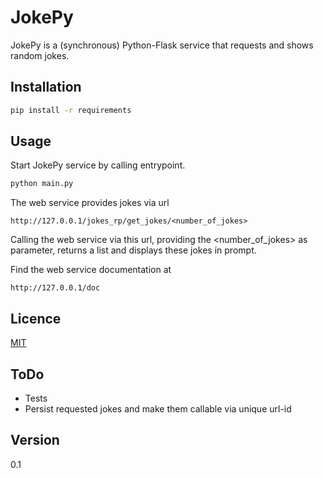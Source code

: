 # JokePy

JokePy is a (synchronous) Python-Flask service that requests and shows random jokes. 

## Installation

```bash
pip install -r requirements
```

## Usage

Start JokePy service by calling entrypoint. 
```bash
python main.py
```

The web service provides jokes via url 
```shell
http://127.0.0.1/jokes_rp/get_jokes/<number_of_jokes>
```
Calling the web service via this url, providing the <number_of_jokes> as parameter, 
returns a list and displays these jokes in prompt.


Find the web service documentation at  
```shell
http://127.0.0.1/doc
```


## Licence
[MIT](https://choosealicense.com/licenses/mit/)

## ToDo
- Tests
- Persist requested jokes and make them callable via unique url-id

## Version
0.1